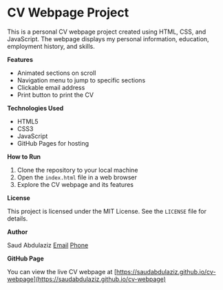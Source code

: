 CV Webpage Project
================

This is a personal CV webpage project created using HTML, CSS, and JavaScript. The webpage displays my personal information, education, employment history, and skills.

**Features**

* Animated sections on scroll
* Navigation menu to jump to specific sections
* Clickable email address
* Print button to print the CV

**Technologies Used**

* HTML5
* CSS3
* JavaScript
* GitHub Pages for hosting

**How to Run**

1. Clone the repository to your local machine
2. Open the `index.html` file in a web browser
3. Explore the CV webpage and its features

**License**

This project is licensed under the MIT License. See the `LICENSE` file for details.

**Author**

Saud Abdulaziz
[Email](mailto:saud123@gmail.com)
[Phone](553247990)

**GitHub Page**

You can view the live CV webpage at [https://saudabdulaziz.github.io/cv-webpage](https://saudabdulaziz.github.io/cv-webpage)

